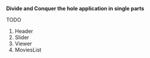 **Divide and Conquer the hole application in single parts**

TODO
1. Header
2. Slider
3. Viewer
4. MoviesList